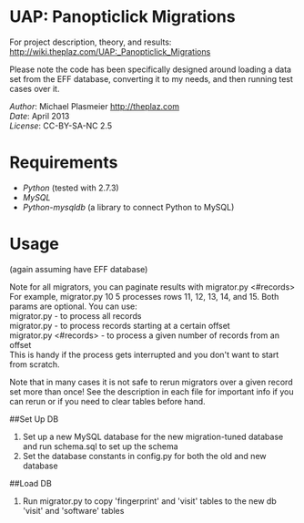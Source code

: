 UAP: Panopticlick Migrations
===

For project description, theory, and results:
http://wiki.theplaz.com/UAP:_Panopticlick_Migrations

Please note the code has been specifically designed around loading a data set from the EFF database,
converting it to my needs, and then running test cases over it.

*Author*: Michael Plasmeier http://theplaz.com  
*Date*: April 2013  
*License*: CC-BY-SA-NC 2.5

Requirements
=============
* *Python* (tested with 2.7.3)
* *MySQL*
* *Python-mysqldb* (a library to connect Python to MySQL)

Usage
=============
(again assuming have EFF database)

Note for all migrators, you can paginate results with migrator.py <start> <#records>
For example, migrator.py 10 5 processes rows 11, 12, 13, 14, and 15.
Both params are optional.  You can use:  
migrator.py - to process all records  
migrator.py <start> - to process records starting at a certain offset  
migrator.py <start> <#records> - to process a given number of records from an offset  
This is handy if the process gets interrupted and you don't want to start from scratch.

Note that in many cases it is not safe to rerun migrators over a given record set more than once!
See the description in each file for important info if you can rerun or if you need to clear tables before hand.

##Set Up DB
1. Set up a new MySQL database for the new migration-tuned database and run schema.sql to set up the schema
1. Set the database constants in config.py for both the old and new database

##Load DB
1. Run migrator.py to copy 'fingerprint' and 'visit' tables to the new db 'visit' and 'software' tables